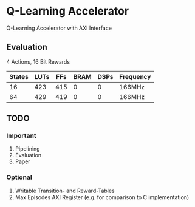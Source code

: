 # Q-Learning Accelerator

Q-Learning Accelerator with AXI Interface


## Evaluation

4 Actions, 16 Bit Rewards

| States | LUTs | FFs | BRAM | DSPs | Frequency |
| ------ | ------ | ------ | ------ | ------ | ------ |
| 16 | 423 | 415 | 0 | 0 | 166MHz |
| 64 | 429 | 419 | 0 | 0 | 166MHz |


## TODO

### Important


1. Pipelining
2. Evaluation
3. Paper

### Optional

1. Writable Transition- and Reward-Tables
2. Max Episodes AXI Register (e.g. for comparison to C implementation)
